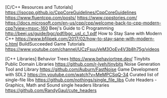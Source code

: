 [C/C++ Resources and Tutorials]
<https://isocpp.github.io/CppCoreGuidelines/CppCoreGuidelines>
<https://www.fluentcpp.com/posts/>
<https://www.cppstories.com/>
<https://docs.microsoft.com/en-us/cpp/cpp/welcome-back-to-cpp-modern-cpp?view=msvc-160>
Beej's Guide to C Programming <http://beej.us/guide/bgc/pdf/bgc_usl_c_1.pdf>
How to Stay Sane with Modern C++ <https://www.bfilipek.com/2017/02/how-to-stay-sane-with-modern-c.html>
BuildSucceeded Game Tutorials <https://www.youtube.com/channel/UCzFsuuVeM3OoEv4V3b8h75g/videos>

[C++ Libraries]
Behavior Trees <https://www.behaviortree.dev/>
Tinybits Public Domain Libraries <https://github.com/r-lyeh/tinybits>
Noise Generation Tool and Library <https://github.com/Auburn/FastNoise>
Game Development with SDL2 <https://m.youtube.com/watch?v=MeMPCSqQ-34>
Curated list of single-file libs <https://github.com/nothings/single_file_libs>
Cute Headers - Graphics, Math and Sound single headers libraries <https://github.com/RandyGaul/cute_headers>
